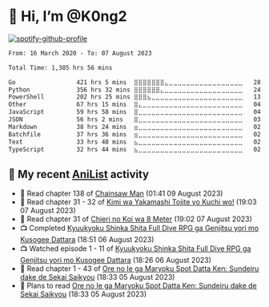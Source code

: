 # 👋 Hi, I’m @K0ng2

[![spotify-github-profile](https://spotify-github-profile.vercel.app/api/view?uid=kongpop&cover_image=true&theme=default&show_offline=false&background_color=121212&interchange=false&bar_color=53b14f&bar_color_cover=true)](https://open.spotify.com/user/kongpop)

<!--START_SECTION:waka-->

```txt
From: 16 March 2020 - To: 07 August 2023

Total Time: 1,385 hrs 56 mins

Go                 421 hrs 5 mins  ⣿⣿⣿⣿⣿⣿⣿⣄⣀⣀⣀⣀⣀⣀⣀⣀⣀⣀⣀⣀⣀⣀⣀⣀⣀   28.98 %
Python             356 hrs 32 mins ⣿⣿⣿⣿⣿⣿⣄⣀⣀⣀⣀⣀⣀⣀⣀⣀⣀⣀⣀⣀⣀⣀⣀⣀⣀   24.54 %
PowerShell         202 hrs 25 mins ⣿⣿⣿⣦⣀⣀⣀⣀⣀⣀⣀⣀⣀⣀⣀⣀⣀⣀⣀⣀⣀⣀⣀⣀⣀   13.93 %
Other              67 hrs 15 mins  ⣿⣄⣀⣀⣀⣀⣀⣀⣀⣀⣀⣀⣀⣀⣀⣀⣀⣀⣀⣀⣀⣀⣀⣀⣀   04.63 %
JavaScript         59 hrs 58 mins  ⣿⣀⣀⣀⣀⣀⣀⣀⣀⣀⣀⣀⣀⣀⣀⣀⣀⣀⣀⣀⣀⣀⣀⣀⣀   04.13 %
JSON               56 hrs 2 mins   ⣿⣀⣀⣀⣀⣀⣀⣀⣀⣀⣀⣀⣀⣀⣀⣀⣀⣀⣀⣀⣀⣀⣀⣀⣀   03.86 %
Markdown           38 hrs 24 mins  ⣶⣀⣀⣀⣀⣀⣀⣀⣀⣀⣀⣀⣀⣀⣀⣀⣀⣀⣀⣀⣀⣀⣀⣀⣀   02.64 %
Batchfile          37 hrs 36 mins  ⣶⣀⣀⣀⣀⣀⣀⣀⣀⣀⣀⣀⣀⣀⣀⣀⣀⣀⣀⣀⣀⣀⣀⣀⣀   02.59 %
Text               33 hrs 48 mins  ⣦⣀⣀⣀⣀⣀⣀⣀⣀⣀⣀⣀⣀⣀⣀⣀⣀⣀⣀⣀⣀⣀⣀⣀⣀   02.33 %
TypeScript         32 hrs 44 mins  ⣦⣀⣀⣀⣀⣀⣀⣀⣀⣀⣀⣀⣀⣀⣀⣀⣀⣀⣀⣀⣀⣀⣀⣀⣀   02.25 %
```

<!--END_SECTION:waka-->

## 🌸 My recent [AniList](https://anilist.co/user/KONG/) activity

<!-- ANILIST_ACTIVITY:start -->

-   📖 Read chapter 138 of [Chainsaw Man](https://anilist.co/manga/105778) (01:41 09 August 2023)
-   📖 Read chapter 31 - 32 of [Kimi wa Yakamashi Tojite yo Kuchi wo!](https://anilist.co/manga/149337) (19:03 07 August 2023)
-   📖 Read chapter 31 of [Chieri no Koi wa 8 Meter](https://anilist.co/manga/155228) (19:02 07 August 2023)
-   📺 Completed [Kyuukyoku Shinka Shita Full Dive RPG ga Genjitsu yori mo Kusogee Dattara](https://anilist.co/anime/126791) (18:51 06 August 2023)
-   📺 Watched episode 1 - 11 of [Kyuukyoku Shinka Shita Full Dive RPG ga Genjitsu yori mo Kusogee Dattara](https://anilist.co/anime/126791) (18:26 06 August 2023)
-   📖 Read chapter 1 - 43 of [Ore no Ie ga Maryoku Spot Datta Ken: Sundeiru dake de Sekai Saikyou](https://anilist.co/manga/97240) (18:33 05 August 2023)
-   📖 Plans to read [Ore no Ie ga Maryoku Spot Datta Ken: Sundeiru dake de Sekai Saikyou](https://anilist.co/manga/97240) (18:33 05 August 2023)

<!-- ANILIST_ACTIVITY:end -->

